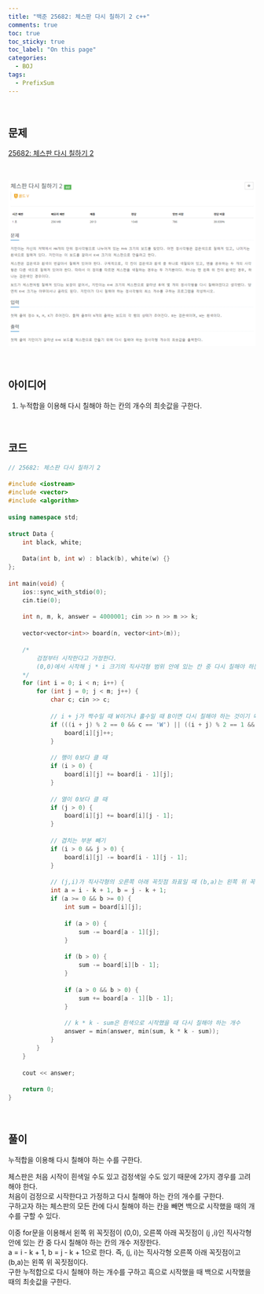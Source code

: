 ```yaml
---
title: "백준 25682: 체스판 다시 칠하기 2 c++"
comments: true
toc: true
toc_sticky: true
toc_label: "On this page"
categories:
  - BOJ
tags:
  - PrefixSum
---
```


<br>

## **문제**

[25682: 체스판 다시 칠하기 2](https://www.acmicpc.net/problem/25682)

<br>

![](https://github.com/ljh37694/ljh37694.github.io/blob/main/_captures/Baekjoon25682.PNG?raw=true)

<br>

## **아이디어**
1.  누적합을 이용해 다시 칠해야 하는 칸의 개수의 최솟값을 구한다.

<br>

## **코드**
``` c++
// 25682: 체스판 다시 칠하기 2

#include <iostream>
#include <vector>
#include <algorithm>

using namespace std;

struct Data {
	int black, white;

	Data(int b, int w) : black(b), white(w) {}
};

int main(void) {
	ios::sync_with_stdio(0);
	cin.tie(0);

	int n, m, k, answer = 4000001; cin >> n >> m >> k;

	vector<vector<int>> board(n, vector<int>(m));

	/*
		검정부터 시작한다고 가정한다.
		(0,0)에서 시작해 j * i 크기의 직사각형 범위 안에 있는 칸 중 다시 칠해야 하는 개수 저장
	*/
	for (int i = 0; i < n; i++) {
		for (int j = 0; j < m; j++) {
			char c; cin >> c;

			// i + j가 짝수일 때 W이거나 홀수일 때 B이면 다시 칠해야 하는 것이기 때문에 board[i][j]++
			if (((i + j) % 2 == 0 && c == 'W') || ((i + j) % 2 == 1 && c == 'B')) {
				board[i][j]++;
			}

			// 행이 0보다 클 때
			if (i > 0) {
				board[i][j] += board[i - 1][j];
			}

			// 열이 0보다 클 때
			if (j > 0) {
				board[i][j] += board[i][j - 1];
			}

			// 겹치는 부분 빼기
			if (i > 0 && j > 0) {
				board[i][j] -= board[i - 1][j - 1];
			}

			// (j,i)가 직사각형의 오른쪽 아래 꼭짓점 좌표일 때 (b,a)는 왼쪽 위 꼭짓점 좌표
			int a = i - k + 1, b = j - k + 1;
			if (a >= 0 && b >= 0) {
				int sum = board[i][j];

				if (a > 0) {
					sum -= board[a - 1][j];
				}

				if (b > 0) {
					sum -= board[i][b - 1];
				}

				if (a > 0 && b > 0) {
					sum += board[a - 1][b - 1];
				}

				// k * k - sum은 흰색으로 시작했을 때 다시 칠해야 하는 개수
				answer = min(answer, min(sum, k * k - sum));
			}
		}
	}

	cout << answer;

	return 0;
}
```

<br>

## **풀이**
누적합을 이용해 다시 칠해야 하는 수를 구한다.    

체스판은 처음 시작이 흰색일 수도 있고 검정색일 수도 있기 때문에 2가지 경우를 고려해야 한다.   
처음이 검정으로 시작한다고 가정하고 다시 칠해야 하는 칸의 개수를 구한다.   
구하고자 하는 체스판의 모든 칸에 다시 칠해야 하는 칸을 빼면 백으로 시작했을 때의 개수를 구할 수 있다.   

이중 for문을 이용해서 왼쪽 위 꼭짓점이 (0,0), 오른쪽 아래 꼭짓점이 (j ,i)인 직사각형 안에 있는 칸 중 다시 칠해야 하는 칸의 개수 저장한다.   
a = i - k + 1, b = j - k + 1으로 한다. 즉, (j, i)는 직사각형 오른쪽 아래 꼭짓점이고 (b,a)는 왼쪽 위 꼭짓점이다.   
구한 누적합으로 다시 칠해야 하는 개수를 구하고 흑으로 시작했을 때 백으로 시작했을 때의 최솟값을 구한다.